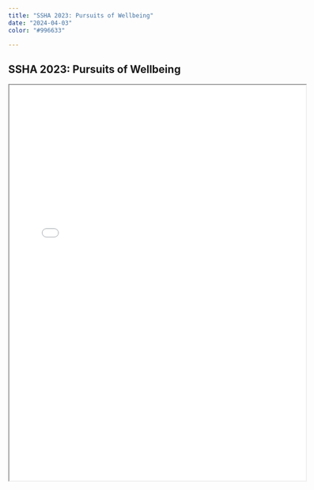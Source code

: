 ```yaml
---
title: "SSHA 2023: Pursuits of Wellbeing"
date: "2024-04-03"
color: "#996633"

---
```


## SSHA 2023: Pursuits of Wellbeing

<iframe src="/files/SSHA Program 2023.pdf" width="600px" height="800px">